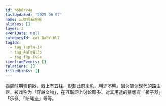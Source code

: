 ```yaml
---
id: b5h0rv4a
lastUpdated: '2025-06-07'
name: 云纹铜五柱器
aliases: []
layer: 2
eventDate: null
categoryId: cat_8abY-bU7
tagIds:
  - tag_TRpfu-I4
  - tag_AaFqQlJs
  - tag_fRp-FvBe
timelineEvents: []
relations: []
titledLinks: []
---
```

西周时期青铜器，器上有五柱，形制此前未见，用途不明。因为酷似现代的路由器，被戏称为「穿越文物」，在互联网上讨论颇多。对其用途的猜想有「祈子器」「乐器」「结绳座」等等。
